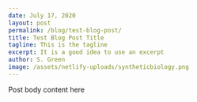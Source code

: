 ```yaml
---
date: July 17, 2020
layout: post
permalink: /blog/test-blog-post/
title: Test Blog Post Title
tagline: This is the tagline
excerpt: It is a good idea to use an excerpt
author: S. Green
image: /assets/netlify-uploads/syntheticbiology.png
---
```

Post body content here